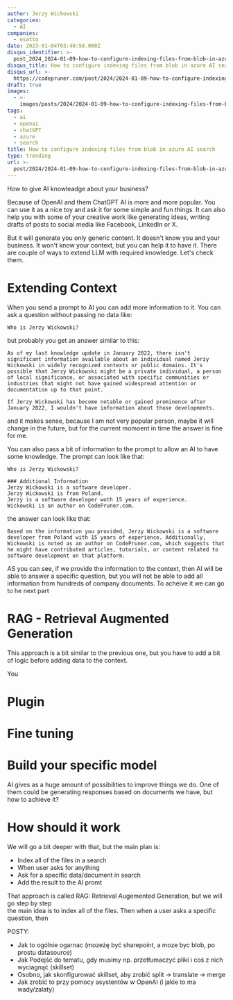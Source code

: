 ```yaml
---
author: Jerzy Wickowski
categories:
  - AI
companies:
  - esatto
date: 2023-01-04T03:40:58.000Z
disqus_identifier: >-
  post_2024_2024-01-09-how-to-configure-indexing-files-from-blob-in-azure-ai-search
disqus_title: How to configure indexing files from blob in azure AI search
disqus_url: >-
  https://codepruner.com/post/2024/2024-01-09-how-to-configure-indexing-files-from-blob-in-azure-ai-search
draft: true
images:
  - >-
    images/posts/2024/2024-01-09-how-to-configure-indexing-files-from-blob-in-azure-ai-search.jpg
tags:
  - ai
  - openai
  - chatGPT
  - azure
  - search
title: How to configure indexing files from blob in azure AI search
type: trending
url: >-
  post/2024/2024-01-09-how-to-configure-indexing-files-from-blob-in-azure-ai-search
---
```


How to give AI knowleadge about your business?

Because of OpenAI and them ChatGPT AI is more and more popular. You can use it as a nice toy and ask it for some simple and fun things. It can also help you with some of your creative work like generating ideas, writing drafts of posts to social media like Facebook, LinkedIn or X. 

But it will generate you only generic content. It doesn't know you and your business. It won't know your context, but you can help it to have it. There are couple of ways to extend LLM with required knowledge. Let's check them.


# Extending Context
When you send a prompt to AI you can add more information to it. You can ask a question without passing no data like:
```
Who is Jerzy Wickowski?
```
but probably you get an answer similar to this:
```
As of my last knowledge update in January 2022, there isn't significant information available about an individual named Jerzy Wickowski in widely recognized contexts or public domains. It's possible that Jerzy Wickowski might be a private individual, a person of local significance, or associated with specific communities or industries that might not have gained widespread attention or documentation up to that point.

If Jerzy Wickowski has become notable or gained prominence after January 2022, I wouldn't have information about those developments.
```
and it makes sense, because I am not very popular person, maybe it will change in the future, but for the current momoent in time the answer is fine for me.

You can also pass a bit of information to the prompt to allow an AI to have some knowledge. The prompt can look like that:
```
Who is Jerzy Wickowski?

### Additional Information
Jerzy Wickowski is a software developer.
Jerzy Wickowski is from Poland.
Jerzy is a software developer woth 15 years of experience.
Wickowski is an author on CodePruner.com.
```
the answer can look like that:

```
Based on the information you provided, Jerzy Wickowski is a software developer from Poland with 15 years of experience. Additionally, Wickowski is noted as an author on CodePruner.com, which suggests that he might have contributed articles, tutorials, or content related to software development on that platform.
```

AS you can see, if we provide the information to the context, then AI will be able to answer a specific question, but you will not be able to add all information from hundreds of company documents. To acheive it we can go to he next part 

# RAG - Retrieval Augmented Generation
This approach is a bit similar to the previous one, but you have to add a bit of logic before adding data to the context.

You 


# Plugin

# Fine tuning

# Build your specific model


AI gives as a huge amount of possibilities to improve things we do. One of them could be generating responses based on documents we have, but how to achieve it?


# How should it work
We will go a bit deeper with that, but the main plan is:
- Index all of the files in a search
- When user asks for anything
- Ask for a specific data/document in search
- Add the result to the AI promt

That approach is called RAG: Retrieval Augemented Generation, but we will go step by step  
the main idea is to index all of the files. Then when a user asks a specific question, then 





POSTY:
- Jak to ogólnie ogarnac (mozeżę być sharepoint, a moze byc blob, po prostu datasource)
- Jak Podejść do tematu, gdy musimy np. przetłumaczyć pliki i coś z nich wyciagnąć (skillset)
- Osobno, jak skonfigurować skillset, aby zrobić split -> translate -> merge 
- Jak zrobić to przy pomocy asystentów w OpenAI (i jakie to ma wady/zalaty)